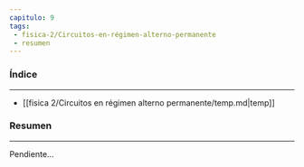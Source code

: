 ```yaml
---
capitulo: 9
tags: 
 - fisica-2/Circuitos-en-régimen-alterno-permanente
 - resumen
---
```

### Índice 
---
* [[fisica 2/Circuitos en régimen alterno permanente/temp.md|temp]]

### Resumen
---
Pendiente...